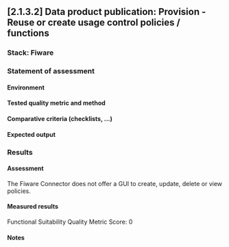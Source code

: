 ## [2.1.3.2] Data product publication: Provision - Reuse or create usage control policies / functions

### Stack: Fiware

### Statement of assessment

#### Environment

#### Tested quality metric and method

#### Comparative criteria (checklists, ...)

#### Expected output

### Results

#### Assessment

The Fiware Connector does not offer a GUI to create, update, delete or view policies.

#### Measured results

Functional Suitability Quality Metric Score: 0

#### Notes

